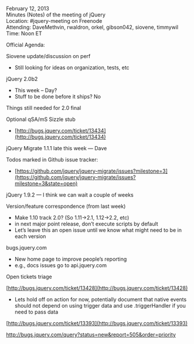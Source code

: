 February 12, 2013  
 Minutes (Notes) of the meeting of jQuery  
 Location: \#jquery-meeting on Freenode  
 Attending: DaveMethvin, rwaldron, orkel, gibson042, siovene, timmywil  
 Time: Noon ET

Official Agenda:

Siovene update/discussion on perf

-   Still looking for ideas on organization, tests, etc

jQuery 2.0b2

-   This week – Day?
-   Stuff to be done before it ships? No

Things still needed for 2.0 final

Optional qSA/mS Sizzle stub

-   [http://bugs.jquery.com/ticket/13434](http://bugs.jquery.com/ticket/13434)

jQuery Migrate 1.1.1 late this week — Dave

Todos marked in Github issue tracker:

-   [https://github.com/jquery/jquery-migrate/issues?milestone=3](https://github.com/jquery/jquery-migrate/issues?milestone=3&state=open)

jQuery 1.9.2 — I think we can wait a couple of weeks

Version/feature correspondence (from last week)

-   Make 1.10 track 2.0? (So 1.11-\>2.1, 1.12-\>2.2, etc)
-   in next major point release, don’t execute scripts by default
-   Let’s leave this an open issue until we know what might need to be
    in each version

bugs.jquery.com

-   New home page to improve people’s reporting
-   e.g., docs issues go to api.jquery.com

Open tickets triage

[http://bugs.jquery.com/ticket/13428](http://bugs.jquery.com/ticket/13428)

-   Lets hold off on action for now, potentially document that native
    events should not depend on using trigger data and use
    .triggerHandler if you need to pass data

[http://bugs.jquery.com/ticket/13393](http://bugs.jquery.com/ticket/13393)

http://bugs.jquery.com/query?status=new&report=505&order=priority
